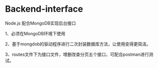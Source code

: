 # Backend-interface
Node.js 配合MongoDB实现后台接口


1、必须在MongoDB环境下使用

2、基于mongdob的驱动程序进行二次封装数据库方法，让使用变得更简洁。

3、routes文件下为接口文件，增删改查分页五个接口，可配合postman进行测试。
